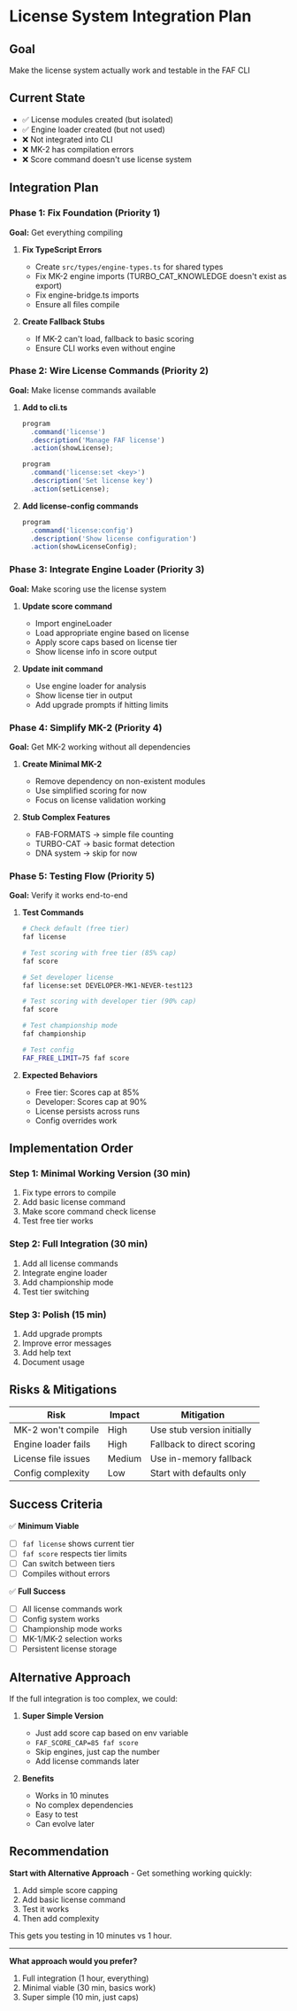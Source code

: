 # License System Integration Plan

## Goal
Make the license system actually work and testable in the FAF CLI

## Current State
- ✅ License modules created (but isolated)
- ✅ Engine loader created (but not used)
- ❌ Not integrated into CLI
- ❌ MK-2 has compilation errors
- ❌ Score command doesn't use license system

## Integration Plan

### Phase 1: Fix Foundation (Priority 1)
**Goal:** Get everything compiling

1. **Fix TypeScript Errors**
   - Create `src/types/engine-types.ts` for shared types
   - Fix MK-2 engine imports (TURBO_CAT_KNOWLEDGE doesn't exist as export)
   - Fix engine-bridge.ts imports
   - Ensure all files compile

2. **Create Fallback Stubs**
   - If MK-2 can't load, fallback to basic scoring
   - Ensure CLI works even without engine

### Phase 2: Wire License Commands (Priority 2)
**Goal:** Make license commands available

1. **Add to cli.ts**
   ```typescript
   program
     .command('license')
     .description('Manage FAF license')
     .action(showLicense);

   program
     .command('license:set <key>')
     .description('Set license key')
     .action(setLicense);
   ```

2. **Add license-config commands**
   ```typescript
   program
     .command('license:config')
     .description('Show license configuration')
     .action(showLicenseConfig);
   ```

### Phase 3: Integrate Engine Loader (Priority 3)
**Goal:** Make scoring use the license system

1. **Update score command**
   - Import engineLoader
   - Load appropriate engine based on license
   - Apply score caps based on license tier
   - Show license info in score output

2. **Update init command**
   - Use engine loader for analysis
   - Show license tier in output
   - Add upgrade prompts if hitting limits

### Phase 4: Simplify MK-2 (Priority 4)
**Goal:** Get MK-2 working without all dependencies

1. **Create Minimal MK-2**
   - Remove dependency on non-existent modules
   - Use simplified scoring for now
   - Focus on license validation working

2. **Stub Complex Features**
   - FAB-FORMATS → simple file counting
   - TURBO-CAT → basic format detection
   - DNA system → skip for now

### Phase 5: Testing Flow (Priority 5)
**Goal:** Verify it works end-to-end

1. **Test Commands**
   ```bash
   # Check default (free tier)
   faf license

   # Test scoring with free tier (85% cap)
   faf score

   # Set developer license
   faf license:set DEVELOPER-MK1-NEVER-test123

   # Test scoring with developer tier (90% cap)
   faf score

   # Test championship mode
   faf championship

   # Test config
   FAF_FREE_LIMIT=75 faf score
   ```

2. **Expected Behaviors**
   - Free tier: Scores cap at 85%
   - Developer: Scores cap at 90%
   - License persists across runs
   - Config overrides work

## Implementation Order

### Step 1: Minimal Working Version (30 min)
1. Fix type errors to compile
2. Add basic license command
3. Make score command check license
4. Test free tier works

### Step 2: Full Integration (30 min)
1. Add all license commands
2. Integrate engine loader
3. Add championship mode
4. Test tier switching

### Step 3: Polish (15 min)
1. Add upgrade prompts
2. Improve error messages
3. Add help text
4. Document usage

## Risks & Mitigations

| Risk | Impact | Mitigation |
|------|--------|------------|
| MK-2 won't compile | High | Use stub version initially |
| Engine loader fails | High | Fallback to direct scoring |
| License file issues | Medium | Use in-memory fallback |
| Config complexity | Low | Start with defaults only |

## Success Criteria

✅ **Minimum Viable**
- [ ] `faf license` shows current tier
- [ ] `faf score` respects tier limits
- [ ] Can switch between tiers
- [ ] Compiles without errors

✅ **Full Success**
- [ ] All license commands work
- [ ] Config system works
- [ ] Championship mode works
- [ ] MK-1/MK-2 selection works
- [ ] Persistent license storage

## Alternative Approach

If the full integration is too complex, we could:

1. **Super Simple Version**
   - Just add score cap based on env variable
   - `FAF_SCORE_CAP=85 faf score`
   - Skip engines, just cap the number
   - Add license commands later

2. **Benefits**
   - Works in 10 minutes
   - No complex dependencies
   - Easy to test
   - Can evolve later

## Recommendation

**Start with Alternative Approach** - Get something working quickly:
1. Add simple score capping
2. Add basic license command
3. Test it works
4. Then add complexity

This gets you testing in 10 minutes vs 1 hour.

---

**What approach would you prefer?**
1. Full integration (1 hour, everything)
2. Minimal viable (30 min, basics work)
3. Super simple (10 min, just caps)